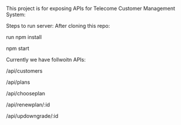 This project is for exposing APIs for Telecome Customer Management System:

Steps to run server:
After cloning this repo:

run npm install

npm start

Currently we have follwoitn APIs:

/api/customers

/api/plans

/api/chooseplan

/api/renewplan/:id

/api/updowngrade/:id
